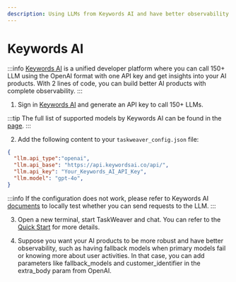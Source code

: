 ```yaml
---
description: Using LLMs from Keywords AI and have better observability.
---
```



# Keywords AI

:::info
[Keywords AI](https://keywordsai.co/) is a unified developer platform where you can call 150+ LLM using the OpenAI format with one API key and get insights into your AI products. With 2 lines of code, you can build better AI products with complete observability.
:::


1. Sign in [Keywords AI](https://keywordsai.co/) and generate an API key to call 150+ LLMs. 

:::tip
The full list of supported models by Keywords AI can be found in the [page](https://platform.keywordsai.co/platform/models).
:::


2. Add the following content to your `taskweaver_config.json` file:

```json showLineNumbers
{
  "llm.api_type":"openai",
  "llm.api_base": "https://api.keywordsai.co/api/",
  "llm.api_key": "Your_Keywords_AI_API_Key",
  "llm.model": "gpt-4o", 
}
```

:::info
If the configuration does not work, please refer to Keywords AI [documents](https://docs.keywordsai.co/get-started/quick-start) to locally test whether you can send requests to the LLM. 
:::


3. Open a new terminal, start TaskWeaver and chat.
You can refer to the [Quick Start](../quickstart.md) for more details.

4. Suppose you want your AI products to be more robust and have better observability, such as having fallback models when primary models fail or knowing more about user activities. In that case, you can add parameters like fallback_models and customer_identifier in the extra_body param from OpenAI.